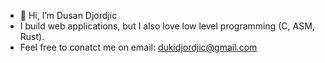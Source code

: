 - 👋 Hi, I’m Dusan Djordjic
- I build web applications, but I also love low level programming (C, ASM, Rust).
- Feel free to conatct me on email: dukidjordjic@gmail.com


